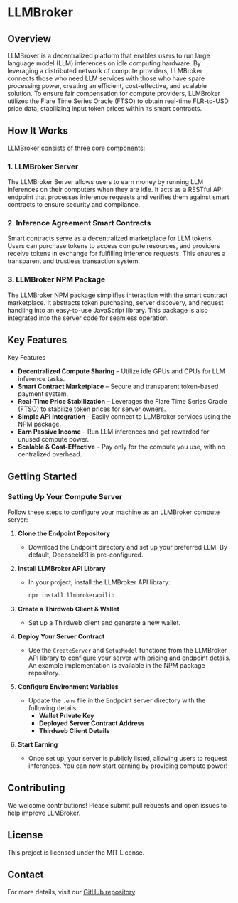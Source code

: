 # LLMBroker

## Overview
LLMBroker is a decentralized platform that enables users to run large language model (LLM) inferences on idle computing hardware. By leveraging a distributed network of compute providers, LLMBroker connects those who need LLM services with those who have spare processing power, creating an efficient, cost-effective, and scalable solution. To ensure fair compensation for compute providers, LLMBroker utilizes the Flare Time Series Oracle (FTSO) to obtain real-time FLR-to-USD price data, stabilizing input token prices within its smart contracts.

## How It Works
LLMBroker consists of three core components:

### 1. LLMBroker Server
The LLMBroker Server allows users to earn money by running LLM inferences on their computers when they are idle. It acts as a RESTful API endpoint that processes inference requests and verifies them against smart contracts to ensure security and compliance.

### 2. Inference Agreement Smart Contracts
Smart contracts serve as a decentralized marketplace for LLM tokens. Users can purchase tokens to access compute resources, and providers receive tokens in exchange for fulfilling inference requests. This ensures a transparent and trustless transaction system.

### 3. LLMBroker NPM Package
The LLMBroker NPM package simplifies interaction with the smart contract marketplace. It abstracts token purchasing, server discovery, and request handling into an easy-to-use JavaScript library. This package is also integrated into the server code for seamless operation.

## Key Features
Key Features

- **Decentralized Compute Sharing** – Utilize idle GPUs and CPUs for LLM inference tasks.
- **Smart Contract Marketplace** – Secure and transparent token-based payment system.
- **Real-Time Price Stabilization** – Leverages the Flare Time Series Oracle (FTSO) to stabilize token prices for server owners.
- **Simple API Integration** – Easily connect to LLMBroker services using the NPM package.
- **Earn Passive Income** – Run LLM inferences and get rewarded for unused compute power.
- **Scalable & Cost-Effective** – Pay only for the compute you use, with no centralized overhead.

## Getting Started
### Setting Up Your Compute Server
Follow these steps to configure your machine as an LLMBroker compute server:

1. **Clone the Endpoint Repository**  
   - Download the Endpoint directory and set up your preferred LLM. By default, DeepseekR1 is pre-configured.

2. **Install LLMBroker API Library**  
   - In your project, install the LLMBroker API library:
     ```sh
     npm install llmbrokerapilib
     ```

3. **Create a Thirdweb Client & Wallet**  
   - Set up a Thirdweb client and generate a new wallet. 

4. **Deploy Your Server Contract**  
   - Use the `CreateServer` and `SetupModel` functions from the LLMBroker API library to configure your server with pricing and endpoint details. An example implementation is available in the NPM package repository.

5. **Configure Environment Variables**  
   - Update the `.env` file in the Endpoint server directory with the following details:
     - **Wallet Private Key**
     - **Deployed Server Contract Address**
     - **Thirdweb Client Details**

6. **Start Earning**  
   - Once set up, your server is publicly listed, allowing users to request inferences. You can now start earning by providing compute power!

## Contributing
We welcome contributions! Please submit pull requests and open issues to help improve LLMBroker.

## License
This project is licensed under the MIT License.

## Contact
For more details, visit our [GitHub repository](https://github.com/your-repo).


